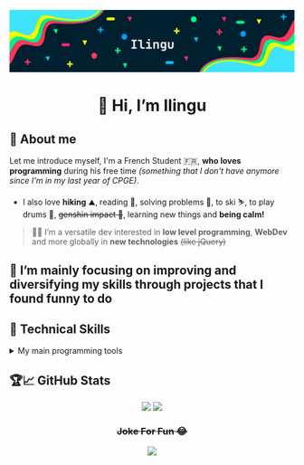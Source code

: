 <p align="center"><img src="https://github.com/Ilingu/Ilingu/blob/main/github-banner.png" alt="my banner"></p>

<h1 align="center">👋 Hi, I’m Ilingu</h1>

## 👀 About me
Let me introduce myself, I'm a French Student 🇫🇷, **who loves programming** during his free time _(something that I don't have anymore since I'm in my last year of CPGE)_.
  - I also love **hiking** ⛰, reading 📖, solving problems 🧩, to ski ⛷, to play drums 🥁, <s>genshin impact 🤫</s>, learning new things and **being calm!**
> 👨‍💻 I’m a versatile dev interested in **low level programming**, **WebDev** and more globally in __new technologies__ <s>(like jQuery)</s>


## 🌱 I’m mainly focusing on **improving and diversifying** my skills through projects that I found funny to do

## 💼 Technical Skills

<details>
<summary>My main programming tools</summary>

💾 **Tech Stack**

![](https://img.shields.io/badge/Rust-ffffff?style=for-the-badge&logo=rust&logoColor=black)
![](https://img.shields.io/badge/TypeScript-007ACC?style=for-the-badge&logo=typescript&logoColor=white)
![](https://img.shields.io/badge/Go-00ADD8?style=for-the-badge&logo=go&logoColor=white)
![](https://img.shields.io/badge/Svelte-4A4A55?style=for-the-badge&logo=svelte&logoColor=FF3E00)

✨ Environment

![Fedora](https://img.shields.io/badge/Fedora-51A2DA?style=for-the-badge&logo=fedora&logoColor=white)
![VsCodium](https://img.shields.io/badge/VScodium-2F80ED.svg?style=for-the-badge&logo=vscodium&logoColor=white)

</details>

## 🏆📈  GitHub Stats

<div align="center">
  <img height="170em" src="https://github-readme-stats.vercel.app/api?username=Ilingu&theme=dark&show_icons=true&layout=compact" />
  <img height="170em" src="https://github-readme-stats.vercel.app/api/top-langs/?username=Ilingu&show_icons=true&theme=dark&layout=compact" />
</div>

<div align="center">
  <h3><s>Joke For Fun 😂</s></h3>
  <img src="https://readme-jokes.vercel.app/api" />
</div>
